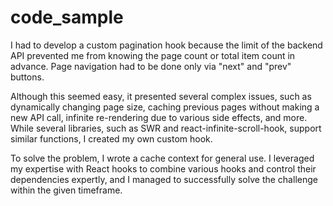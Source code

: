 # code_sample
I had to develop a custom pagination hook because the limit of the backend API prevented me from knowing the page count or total item count in advance. Page navigation had to be done only via "next" and "prev" buttons.

Although this seemed easy, it presented several complex issues, such as dynamically changing page size, caching previous pages without making a new API call, infinite re-rendering due to various side effects, and more. While several libraries, such as SWR and react-infinite-scroll-hook, support similar functions, I created my own custom hook.

To solve the problem, I wrote a cache context for general use. I leveraged my expertise with React hooks to combine various hooks and control their dependencies expertly, and I managed to successfully solve the challenge within the given timeframe.
